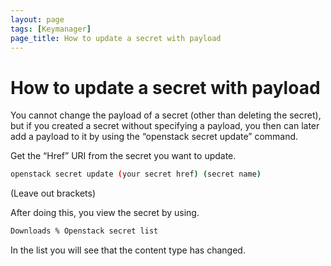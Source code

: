 ```yaml
---
layout: page
tags: [Keymanager]
page_title: How to update a secret with payload
---
```


# How to update a secret with payload

You cannot change the payload of a secret (other than deleting the secret), but if you created a secret without specifying a payload, you then can later add a payload to it by using the “openstack secret update” command.

Get the “Href” URI from the secret you want to update.

```bash
openstack secret update (your secret href) (secret name)
```
(Leave out brackets)


After doing this, you view the secret by using.

``` bash
Downloads % Openstack secret list
```

In the list you will see that the content type has changed.
